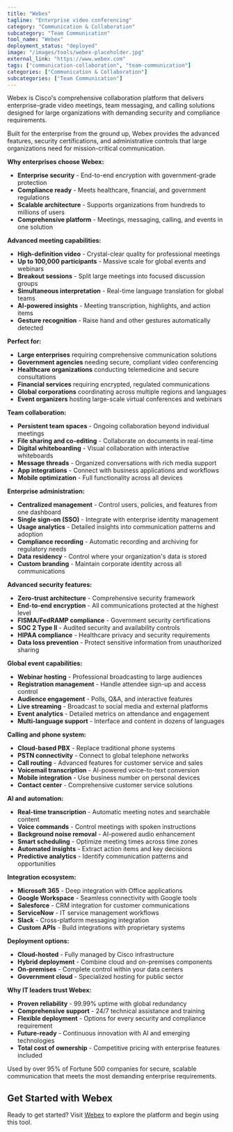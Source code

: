 ```yaml
---
title: "Webex"
tagline: "Enterprise video conferencing"
category: "Communication & Collaboration"
subcategory: "Team Communication"
tool_name: "Webex"
deployment_status: "deployed"
image: "/images/tools/webex-placeholder.jpg"
external_link: "https://www.webex.com"
tags: ["communication-collaboration", "team-communication"]
categories: ["Communication & Collaboration"]
subcategories: ["Team Communication"]
---
```

Webex is Cisco's comprehensive collaboration platform that delivers enterprise-grade video meetings, team messaging, and calling solutions designed for large organizations with demanding security and compliance requirements.

Built for the enterprise from the ground up, Webex provides the advanced features, security certifications, and administrative controls that large organizations need for mission-critical communication.

**Why enterprises choose Webex:**
- **Enterprise security** - End-to-end encryption with government-grade protection
- **Compliance ready** - Meets healthcare, financial, and government regulations
- **Scalable architecture** - Supports organizations from hundreds to millions of users
- **Comprehensive platform** - Meetings, messaging, calling, and events in one solution

**Advanced meeting capabilities:**
- **High-definition video** - Crystal-clear quality for professional meetings
- **Up to 100,000 participants** - Massive scale for global events and webinars
- **Breakout sessions** - Split large meetings into focused discussion groups
- **Simultaneous interpretation** - Real-time language translation for global teams
- **AI-powered insights** - Meeting transcription, highlights, and action items
- **Gesture recognition** - Raise hand and other gestures automatically detected

**Perfect for:**
- **Large enterprises** requiring comprehensive communication solutions
- **Government agencies** needing secure, compliant video conferencing
- **Healthcare organizations** conducting telemedicine and secure consultations
- **Financial services** requiring encrypted, regulated communications
- **Global corporations** coordinating across multiple regions and languages
- **Event organizers** hosting large-scale virtual conferences and webinars

**Team collaboration:**
- **Persistent team spaces** - Ongoing collaboration beyond individual meetings
- **File sharing and co-editing** - Collaborate on documents in real-time
- **Digital whiteboarding** - Visual collaboration with interactive whiteboards
- **Message threads** - Organized conversations with rich media support
- **App integrations** - Connect with business applications and workflows
- **Mobile optimization** - Full functionality across all devices

**Enterprise administration:**
- **Centralized management** - Control users, policies, and features from one dashboard
- **Single sign-on (SSO)** - Integrate with enterprise identity management
- **Usage analytics** - Detailed insights into communication patterns and adoption
- **Compliance recording** - Automatic recording and archiving for regulatory needs
- **Data residency** - Control where your organization's data is stored
- **Custom branding** - Maintain corporate identity across all communications

**Advanced security features:**
- **Zero-trust architecture** - Comprehensive security framework
- **End-to-end encryption** - All communications protected at the highest level
- **FISMA/FedRAMP compliance** - Government security certifications
- **SOC 2 Type II** - Audited security and availability controls
- **HIPAA compliance** - Healthcare privacy and security requirements
- **Data loss prevention** - Protect sensitive information from unauthorized sharing

**Global event capabilities:**
- **Webinar hosting** - Professional broadcasting to large audiences
- **Registration management** - Handle attendee sign-up and access control
- **Audience engagement** - Polls, Q&A, and interactive features
- **Live streaming** - Broadcast to social media and external platforms
- **Event analytics** - Detailed metrics on attendance and engagement
- **Multi-language support** - Interface and content in dozens of languages

**Calling and phone system:**
- **Cloud-based PBX** - Replace traditional phone systems
- **PSTN connectivity** - Connect to global telephone networks
- **Call routing** - Advanced features for customer service and sales
- **Voicemail transcription** - AI-powered voice-to-text conversion
- **Mobile integration** - Use business number on personal devices
- **Contact center** - Comprehensive customer service solutions

**AI and automation:**
- **Real-time transcription** - Automatic meeting notes and searchable content
- **Voice commands** - Control meetings with spoken instructions
- **Background noise removal** - AI-powered audio enhancement
- **Smart scheduling** - Optimize meeting times across time zones
- **Automated insights** - Extract action items and key decisions
- **Predictive analytics** - Identify communication patterns and opportunities

**Integration ecosystem:**
- **Microsoft 365** - Deep integration with Office applications
- **Google Workspace** - Seamless connectivity with Google tools
- **Salesforce** - CRM integration for customer communications
- **ServiceNow** - IT service management workflows
- **Slack** - Cross-platform messaging integration
- **Custom APIs** - Build integrations with proprietary systems

**Deployment options:**
- **Cloud-hosted** - Fully managed by Cisco infrastructure
- **Hybrid deployment** - Combine cloud and on-premises components
- **On-premises** - Complete control within your data centers
- **Government cloud** - Specialized hosting for public sector

**Why IT leaders trust Webex:**
- **Proven reliability** - 99.99% uptime with global redundancy
- **Comprehensive support** - 24/7 technical assistance and training
- **Flexible deployment** - Options for every security and compliance requirement
- **Future-ready** - Continuous innovation with AI and emerging technologies
- **Total cost of ownership** - Competitive pricing with enterprise features included

Used by over 95% of Fortune 500 companies for secure, scalable communication that meets the most demanding enterprise requirements.
## Get Started with Webex

Ready to get started? Visit [Webex](https://webex.com) to explore the platform and begin using this tool.
